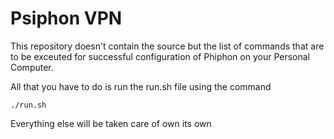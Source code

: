# Psiphon VPN

This repository doesn't contain the source but the list of commands that are to be exceuted for successful configuration of Phiphon on your Personal Computer.

All that you have to do is run the run.sh file using the command 

`./run.sh`

Everything else will be taken care of own its own